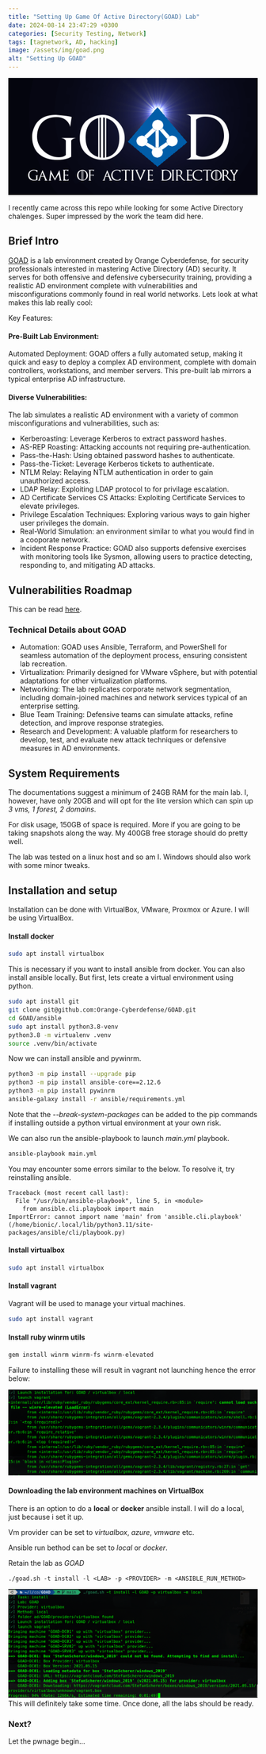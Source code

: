 ```yaml
---
title: "Setting Up Game Of Active Directory(GOAD) Lab"
date: 2024-08-14 23:47:29 +0300
categories: [Security Testing, Network]
tags: [tagnetwork, AD, hacking]
image: /assets/img/goad.png
alt: "Setting Up GOAD"
---
```

![GOAD](/assets/img/goad.png)

I recently came across this repo while looking for some Active Directory chalenges. Super impressed by the work the team did here.

## Brief Intro
[GOAD](https://github.com/Orange-Cyberdefense/GOAD/) is a lab environment created by Orange Cyberdefense, for security professionals interested in mastering Active Directory (AD) security. It serves for both offensive and defensive cybersecurity training, providing a realistic AD environment complete with vulnerabilities and misconfigurations commonly found in real world networks. Lets look at what makes this lab really cool:

Key Features:
#### Pre-Built Lab Environment:
Automated Deployment: GOAD offers a fully automated setup, making it quick and easy to deploy a complex AD environment, complete with domain controllers, workstations, and member servers. This pre-built lab mirrors a typical enterprise AD infrastructure.

#### Diverse Vulnerabilities: 
The lab simulates a realistic AD environment with a variety of common misconfigurations and vulnerabilities, such as:
- Kerberoasting: Leverage Kerberos to extract password hashes.
- AS-REP Roasting: Attacking accounts not requiring pre-authentication.
- Pass-the-Hash: Using obtained password hashes to authenticate.
- Pass-the-Ticket: Leverage Kerberos tickets to authenticate.
- NTLM Relay: Relaying NTLM authentication in order to gain unauthorized access.
- LDAP Relay: Exploiting LDAP protocol to for privilage escalation.
- AD Certificate Services CS Attacks: Exploiting Certificate Services to elevate privileges.
- Privilege Escalation Techniques: Exploring various ways to gain higher user privileges the domain.
- Real-World Simulation: an environment similar to what you would find in a cooporate network.
- Incident Response Practice: GOAD also supports defensive exercises with monitoring tools like Sysmon, allowing users to practice detecting, responding to, and mitigating AD attacks.

## Vulnerabilities Roadmap
This can be read [here](https://github.com/Orange-Cyberdefense/GOAD#road-map).

### Technical Details about GOAD
- Automation: GOAD uses Ansible, Terraform, and PowerShell for seamless automation of the deployment process, ensuring consistent lab recreation.
- Virtualization: Primarily designed for VMware vSphere, but with potential adaptations for other virtualization platforms.
- Networking: The lab replicates corporate network segmentation, including domain-joined machines and network services typical of an enterprise setting.
- Blue Team Training: Defensive teams can simulate attacks, refine detection, and improve response strategies.
- Research and Development: A valuable platform for researchers to develop, test, and evaluate new attack techniques or defensive measures in AD environments.

## System Requirements
The documentations suggest a minimum of 24GB RAM for the main lab. I, however, have only 20GB and will opt for the lite version which can spin up *3 vms, 1 forest, 2 domains*.

For disk usage, 150GB of space is required. More if you are going to be taking snapshots along the way. My 400GB free storage should do pretty well.

The lab was tested on a linux host and so am I. Windows should also work with some minor tweaks.

## Installation and setup
Installation can be done with VirtualBox, VMware, Proxmox or Azure.
I will be using VirtualBox.

#### Install docker
```bash
sudo apt install virtualbox
```
This is necessary if you want to install ansible from docker.
You can also install ansible locally. But first, lets create a virtual environment using python.
```bash
sudo apt install git
git clone git@github.com:Orange-Cyberdefense/GOAD.git
cd GOAD/ansible
sudo apt install python3.8-venv
python3.8 -m virtualenv .venv
source .venv/bin/activate
```
Now we can install ansible and pywinrm.
```bash
python3 -m pip install --upgrade pip
python3 -m pip install ansible-core==2.12.6
python3 -m pip install pywinrm
ansible-galaxy install -r ansible/requirements.yml
```
Note that the *--break-system-packages* can be added to the pip commands if installing outside a python virtual environment at your own risk.

We can also run the ansible-playbook to launch *main.yml* playbook.
```bash
ansible-playbook main.yml
```
You may encounter some errors similar to the below. To resolve it, try reinstalling ansible.
```text
Traceback (most recent call last):
  File "/usr/bin/ansible-playbook", line 5, in <module>
    from ansible.cli.playbook import main
ImportError: cannot import name 'main' from 'ansible.cli.playbook' (/home/bionic/.local/lib/python3.11/site-packages/ansible/cli/playbook.py)
```

#### Install virtualbox
```bash
sudo apt install virtualbox
```

#### Install vagrant
Vagrant will be used to manage your virtual machines.
```bash
sudo apt install vagrant
```
#### Install ruby winrm utils
```bash
gem install winrm winrm-fs winrm-elevated
```
Failure to installing these will result in vagrant not launching hence the error below:

![error](/assets/img/vagerr.png)

#### Downloading the lab environment machines on VirtualBox
There is an option to do a **local** or **docker** ansible install. I will do a local, just because i set it up. 

Vm provider can be set to *virtualbox*, *azure*, *vmware* etc.

Ansible run bethod can be set to *local* or *docker*.

Retain the lab as *GOAD*
```text
./goad.sh -t install -l <LAB> -p <PROVIDER> -m <ANSIBLE_RUN_METHOD>
```
![download lab](/assets/img/runlab.png)
This will definitely take some time. Once done, all the labs should be ready.

### Next?
Let the pwnage begin...